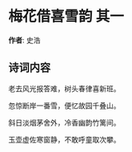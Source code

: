 # 梅花借喜雪韵  其一

**作者**: 史浩

## 诗词内容

老去风光报答难，树头春律喜新班。

忽惊断岸一番雪，便忆故园千叠山。

斜日淡烟茅舍外，冷香幽韵竹篱间。

玉壶虚佐寒窗静，不敢呼童取次攀。

